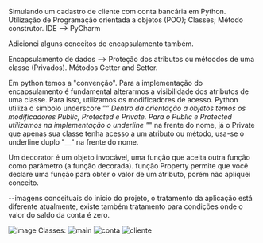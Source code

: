 Simulando um cadastro de cliente com conta bancária em Python.
Utilização de Programação orientada a objetos (POO);
Classes;
Método construtor.
IDE --> PyCharm

Adicionei alguns conceitos de encapsulamento também.

Encapsulamento de dados --> Proteção dos atributos ou métoodos de uma classe (Privados).
Métodos Getter and Setter.

Em python temos a "convenção".
Para a implementação do encapsulamento é fundamental alterarmos a visibilidade dos atributos de uma classe. Para isso, utilizamos os modificadores de acesso.
Python utiliza o símbolo underscore ”_”
Dentro da orientação a objetos temos os modificadores Public, Protected e Private.
Para o Public e Protected utilizamos na implementação o underline "_" na frente do nome, já o Private que apenas sua classe tenha acesso a um atributo ou método, usa-se o underline duplo "__" na frente do nome.

Um decorator é um objeto invocável, uma função que aceita outra função como parâmetro (a função decorada).
função Property permite que você declare uma função para obter o valor de um atributo, porém não apliquei conceito.


--imagens conceituais do inicio do projeto, o tratamento da aplicação está diferente atualmente, existe também tratamento para condições onde o valor do saldo da conta é zero.

![image](https://github.com/user-attachments/assets/ba7fe86a-6451-49eb-ab66-24348a7df091)
Classes:
![main](https://github.com/user-attachments/assets/0fa44d66-c40a-42f5-ba9e-8f4a22800459)
![conta](https://github.com/user-attachments/assets/b6746399-682e-4732-9d3b-40a76f39eab7)
![cliente](https://github.com/user-attachments/assets/77cbf03c-b596-44ce-bab8-05ed27be8983)



